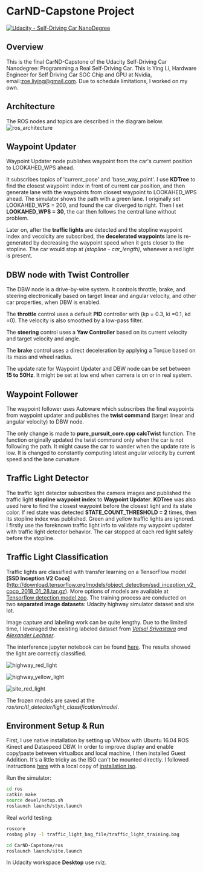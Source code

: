 # CarND-Capstone Project

[![Udacity - Self-Driving Car NanoDegree](https://s3.amazonaws.com/udacity-sdc/github/shield-carnd.svg)](http://www.udacity.com/drive)

Overview
---

This is the final CarND-Capstone of the Udacity Self-Driving Car Nanodegree: Programming a Real Self-Driving Car. This is Ying Li, Hardware Engineer for Self Driving Car SOC Chip and GPU at Nvidia, email:<zoe.liying@gmail.com>. Due to schedule limitations, I worked on my own. 

Architecture 
---
The ROS nodes and topics are described in the diagram below. 
![ros_architecture](./imgs/final-project-ros-graph-v2.png) 

Waypoint Updater 
---
Waypoint Updater node publishes waypoint from the car's current position to LOOKAHED\_WPS ahead. 

It subscribes topics of 'current\_pose' and 'base\_way\_point'. I use **KDTree** to find the closest waypoint index in front of current car position, and then generate lane with the waypoints from closest waypoint to LOOKAHED\_WPS ahead. The simulator shows the path with a green lane. I originally set LOOKAHED\_WPS = 200, and found the car diverged to right. Then I set **LOOKAHED\_WPS = 30**, the car then follows the central lane without problem. 

Later on, after the **traffic lights** are detected and the stopline waypoint index and vecolcity are subscribed, the **decelerated waypoints** lane is re-generated by decreasing the waypoint speed when it gets closer to the stopline. The car would stop at *(stopline - car_length)*, whenever a red light is present. 


DBW node with Twist Controller
---
The DBW node is a drive-by-wire system. It controls throttle, brake, and steering electronically based on target linear and angular velocity, and other car properties, when DBW is enabled. 

The **throttle** control uses a default **PID** controller with (kp = 0.3, ki =0.1, kd =0). The velocity is also smoothed by a low-pass filter. 

The **steering** control uses a **Yaw Controller** based on its current velocity and target velocity and angle. 

The **brake** control uses a direct deceleration by applying a Torque based on its mass and wheel radius. 

The update rate for Waypoint Updater and DBW node can be set between **15 to 50Hz**. It might be set at low end when camera is on or in real system.

Waypoint Follower
---
The waypoint follower uses Autoware which subscribes the final waypoints from waypoint updater and publishes the **twist command** (target linear and angular velocity) to DBW node. 

The only change is made to **pure\_pursuit_core.cpp calcTwist** function. The function originally updated the twist command only when the car is not following the path. It might cause the car to wander when the update rate is low. It is changed to constantly computing latest angular velocity by current speed and the lane curvature. 

Traffic Light Detector
---
The traffic light detector subscribes the camera images and published the traffic light **stopline waypoint index** to **Waypoint Updater**. **KDTree** was also used here to find the closest waypoint before the closest light and its state color. If red state was detected **STATE_COUNT_THRESHOLD = 2** times, then its stopline index was published. Green and yellow traffic lights are ignored. I firstly use the foreknown traffic light info to validate my waypoint updater with traffic light detector behavior. The car stopped at each red light safely before the stopline. 

Traffic Light Classification 
--- 
Traffic lights are classified with transfer learning on a TensorFlow model **[SSD Inception V2 Coco]**(http://download.tensorflow.org/models/object_detection/ssd_inception_v2_coco_2018_01_28.tar.gz). More options of models are available at [Tensorflow detection model zoo](https://github.com/tensorflow/models/blob/master/research/object_detection/g3doc/detection_model_zoo.md). The training process are conducted on two **separated image datasets**: Udacity highway simulator dataset and site lot. 

Image capture and labeling work can be quite lengthy. Due to the limited time, I leveraged the existing labeled dataset from *[Vatsal Srivastava](https://github.com/coldKnight/TrafficLight_Detection-TensorFlowAPI#get-the-dataset) and [Alexander Lechner](https://github.com/alex-lechner/Traffic-Light-Classification#1-the-lazy-approach)*. 

The interference jupyter notebook can be found [here](https://github.com/zoespot/CarND-Capstone/blob/master/light_classifier/tl_interference.ipynb). The results showed the light are correctly classified. 

![highway_red_light](./imgs/highway_red_light.JPG) 

![highway_yellow_light](./imgs/highway_yellow_light.JPG)

![site_red_light](./imgs/site_red_light.JPG)  

The frozen models are saved at the *ros/src/tl\_detector/light\_classification/model*. 

Environment Setup & Run 
---
First, I use native installation by setting up VMbox with Ubuntu 16.04 ROS Kinect and Dataspeed DBW. In order to improve display and enable copy/paste between virtualbox and local machine, I then installed Guest Addition. It's a little tricky as the ISO can't be mounted directly. I followed instructions [here](https://askubuntu.com/questions/321589/unable-to-mount-the-cd-dvd-image-on-the-machine-sandbox) with a local copy of [installation iso](https://download.virtualbox.org/virtualbox/6.0.4/).

Run the simulator:
```bash
cd ros
catkin_make
source devel/setup.sh
roslaunch launch/styx.launch
```
Real world testing:

```bash
roscore
rosbag play -l traffic_light_bag_file/traffic_light_training.bag
```
```bash
cd CarND-Capstone/ros
roslaunch launch/site.launch
```
In Udacity workspace **Desktop** use rviz.
